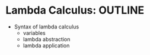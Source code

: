 # Lambda Calculus: OUTLINE

* Syntax of lambda calculus
  - variables
  - lambda abstraction
  - lambda application
